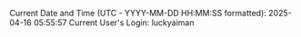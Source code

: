 Current Date and Time (UTC - YYYY-MM-DD HH:MM:SS formatted): 2025-04-16 05:55:57
Current User's Login: luckyaiman
